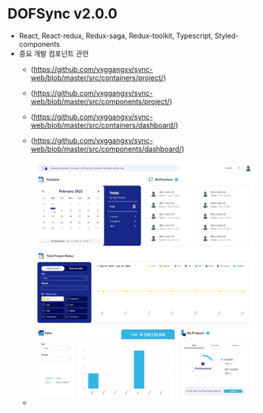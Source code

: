 # DOFSync v2.0.0

- React, React-redux, Redux-saga, Redux-toolkit, Typescript, Styled-components
- 중요 개발 컴포넌트 관련
    - (https://github.com/vxggangxv/sync-web/blob/master/src/containers/project/)
    - (https://github.com/vxggangxv/sync-web/blob/master/src/components/project/)

    - (https://github.com/vxggangxv/sync-web/blob/master/src/containers/dashboard/)
    - (https://github.com/vxggangxv/sync-web/blob/master/src/components/dashboard/)
    - <img src="https://raw.githubusercontent.com/vxggangxv/portfolio-react/master/public/img/portfolio/sync-web/sync_dashboard.jpg" />

